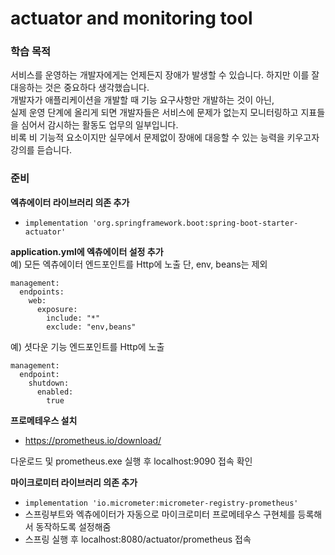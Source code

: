 # actuator and monitoring tool
### 학습 목적
서비스를 운영하는 개발자에게는 언제든지 장애가 발생할 수 있습니다. 하지만 이를 잘 대응하는 것은 중요하다 생각했습니다. <br>
개발자가 애플리케이션을 개발할 때 기능 요구사항만 개발하는 것이 아닌, <br>
실제 운영 단계에 올리게 되면 개발자들은 서비스에 문제가 없는지 모니터링하고 지표들을 심어서 감시하는 활동도 업무의 일부입니다. <br>
비록 비 기능적 요소이지만 실무에서 문제없이 장애에 대응할 수 있는 능력을 키우고자 강의를 듣습니다.

### 준비
**엑츄에이터 라이브러리 의존 추가**
- `implementation 'org.springframework.boot:spring-boot-starter-actuator'` <br>

**application.yml에 엑츄에이터 설정 추가** <br>
예) 모든 엑츄에이터 엔드포인트를 Http에 노출 단, env, beans는 제외
```
management:
  endpoints:
    web:
      exposure:
        include: "*"
        exclude: "env,beans"
```        

예) 셧다운 기능 엔드포인트를 Http에 노출
```
management:
  endpoint:
    shutdown:
      enabled:
        true
```

**프로메테우스 설치**
- https://prometheus.io/download/ <br>

다운로드 및 prometheus.exe 실행 후 localhost:9090 접속 확인

**마이크로미터 라이브러리 의존 추가**
- `implementation 'io.micrometer:micrometer-registry-prometheus'`
- 스프링부트와 엑츄에이터가 자동으로 마이크로미터 프로메테우스 구현체를 등록해서 동작하도록 설정해줌
- 스프링 실행 후 localhost:8080/actuator/prometheus 접속 

